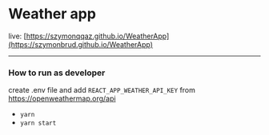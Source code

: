 # Weather app

live: [https://szymonqqaz.github.io/WeatherApp](https://szymonbrud.github.io/WeatherApp)

****

### How to run as developer

create .env file and add `REACT_APP_WEATHER_API_KEY` from https://openweathermap.org/api 

- `yarn`
- `yarn start`

